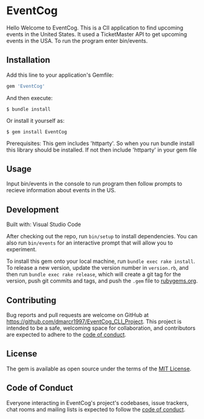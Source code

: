 # EventCog

Hello Welcome to EventCog. This is a ClI application to find upcoming events in the United States. It used a TicketMaster API to get upcoming events in the USA. To run the program enter bin/events.
## Installation

Add this line to your application's Gemfile:

```ruby
gem 'EventCog'
```

And then execute:

    $ bundle install

Or install it yourself as:

    $ gem install EventCog

Prerequisites:
    This gem includes 'httparty'. So when you run bundle install this library should be installed. If not then include 'httparty' in your gem file 

## Usage

Input bin/events in the console to run program then follow prompts to recieve information about events in the US.

## Development

Built with:
 Visual Studio Code

After checking out the repo, run `bin/setup` to install dependencies. You can also run `bin/events` for an interactive prompt that will allow you to experiment.

To install this gem onto your local machine, run `bundle exec rake install`. To release a new version, update the version number in `version.rb`, and then run `bundle exec rake release`, which will create a git tag for the version, push git commits and tags, and push the `.gem` file to [rubygems.org](https://rubygems.org).

## Contributing

Bug reports and pull requests are welcome on GitHub at https://github.com/dmarcr1997/EventCog_CLI_Project. This project is intended to be a safe, welcoming space for collaboration, and contributors are expected to adhere to the [code of conduct](https://github.com/dmarcr1997/EventCog_CLI_Project/blob/master/CODE_OF_CONDUCT.md).


## License

The gem is available as open source under the terms of the [MIT License](https://opensource.org/licenses/MIT).

## Code of Conduct

Everyone interacting in EventCog's project's codebases, issue trackers, chat rooms and mailing lists is expected to follow the [code of conduct](https://github.com/dmarcr1997/EventCog_CLI_Project/blob/master/CODE_OF_CONDUCT.md).
